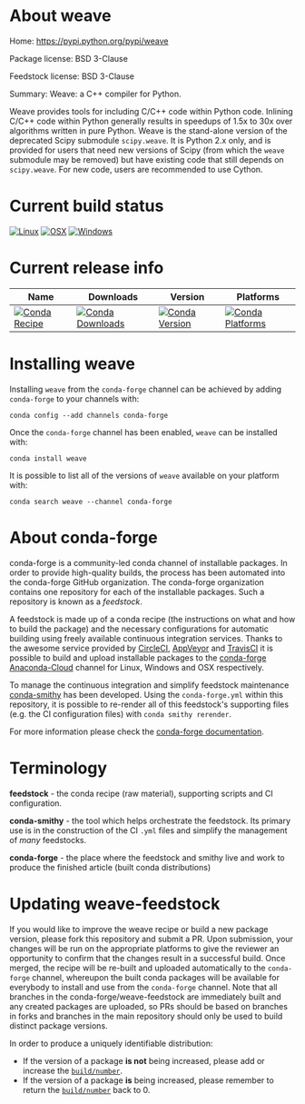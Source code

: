 About weave
===========

Home: https://pypi.python.org/pypi/weave

Package license: BSD 3-Clause

Feedstock license: BSD 3-Clause

Summary: Weave: a C++ compiler for Python.

Weave provides tools for including C/C++ code within Python code. Inlining
C/C++ code within Python generally results in speedups of 1.5x to 30x over
algorithms written in pure Python.
Weave is the stand-alone version of the deprecated Scipy submodule
``scipy.weave``.   It is Python 2.x only, and is provided for users that need
new versions of Scipy (from which the ``weave`` submodule may be removed) but
have existing code that still depends on ``scipy.weave``.  For new code, users
are recommended to use Cython.


Current build status
====================

[![Linux](https://img.shields.io/circleci/project/github/conda-forge/weave-feedstock/master.svg?label=Linux)](https://circleci.com/gh/conda-forge/weave-feedstock)
[![OSX](https://img.shields.io/travis/conda-forge/weave-feedstock/master.svg?label=macOS)](https://travis-ci.org/conda-forge/weave-feedstock)
[![Windows](https://img.shields.io/appveyor/ci/conda-forge/weave-feedstock/master.svg?label=Windows)](https://ci.appveyor.com/project/conda-forge/weave-feedstock/branch/master)

Current release info
====================

| Name | Downloads | Version | Platforms |
| --- | --- | --- | --- |
| [![Conda Recipe](https://img.shields.io/badge/recipe-weave-green.svg)](https://anaconda.org/conda-forge/weave) | [![Conda Downloads](https://img.shields.io/conda/dn/conda-forge/weave.svg)](https://anaconda.org/conda-forge/weave) | [![Conda Version](https://img.shields.io/conda/vn/conda-forge/weave.svg)](https://anaconda.org/conda-forge/weave) | [![Conda Platforms](https://img.shields.io/conda/pn/conda-forge/weave.svg)](https://anaconda.org/conda-forge/weave) |

Installing weave
================

Installing `weave` from the `conda-forge` channel can be achieved by adding `conda-forge` to your channels with:

```
conda config --add channels conda-forge
```

Once the `conda-forge` channel has been enabled, `weave` can be installed with:

```
conda install weave
```

It is possible to list all of the versions of `weave` available on your platform with:

```
conda search weave --channel conda-forge
```


About conda-forge
=================

conda-forge is a community-led conda channel of installable packages.
In order to provide high-quality builds, the process has been automated into the
conda-forge GitHub organization. The conda-forge organization contains one repository
for each of the installable packages. Such a repository is known as a *feedstock*.

A feedstock is made up of a conda recipe (the instructions on what and how to build
the package) and the necessary configurations for automatic building using freely
available continuous integration services. Thanks to the awesome service provided by
[CircleCI](https://circleci.com/), [AppVeyor](https://www.appveyor.com/)
and [TravisCI](https://travis-ci.org/) it is possible to build and upload installable
packages to the [conda-forge](https://anaconda.org/conda-forge)
[Anaconda-Cloud](https://anaconda.org/) channel for Linux, Windows and OSX respectively.

To manage the continuous integration and simplify feedstock maintenance
[conda-smithy](https://github.com/conda-forge/conda-smithy) has been developed.
Using the ``conda-forge.yml`` within this repository, it is possible to re-render all of
this feedstock's supporting files (e.g. the CI configuration files) with ``conda smithy rerender``.

For more information please check the [conda-forge documentation](https://conda-forge.org/docs/).

Terminology
===========

**feedstock** - the conda recipe (raw material), supporting scripts and CI configuration.

**conda-smithy** - the tool which helps orchestrate the feedstock.
                   Its primary use is in the construction of the CI ``.yml`` files
                   and simplify the management of *many* feedstocks.

**conda-forge** - the place where the feedstock and smithy live and work to
                  produce the finished article (built conda distributions)


Updating weave-feedstock
========================

If you would like to improve the weave recipe or build a new
package version, please fork this repository and submit a PR. Upon submission,
your changes will be run on the appropriate platforms to give the reviewer an
opportunity to confirm that the changes result in a successful build. Once
merged, the recipe will be re-built and uploaded automatically to the
`conda-forge` channel, whereupon the built conda packages will be available for
everybody to install and use from the `conda-forge` channel.
Note that all branches in the conda-forge/weave-feedstock are
immediately built and any created packages are uploaded, so PRs should be based
on branches in forks and branches in the main repository should only be used to
build distinct package versions.

In order to produce a uniquely identifiable distribution:
 * If the version of a package **is not** being increased, please add or increase
   the [``build/number``](https://conda.io/docs/user-guide/tasks/build-packages/define-metadata.html#build-number-and-string).
 * If the version of a package **is** being increased, please remember to return
   the [``build/number``](https://conda.io/docs/user-guide/tasks/build-packages/define-metadata.html#build-number-and-string)
   back to 0.
